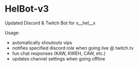 # HelBot-v3

Updated Discord & Twitch Bot for x__hel__x

Usage:
- automatically shoutouts vips
- notifies specified discord role when going live @ twitch.tv
- fun chat responses (KAW, KWEH, CAW, etc.)
- updates channel settings when going offline
